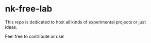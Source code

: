 # nk-free-lab

This repo is dedicated to host all kinds of experimental projects or just ideas.

Feel free to contribute or use!
